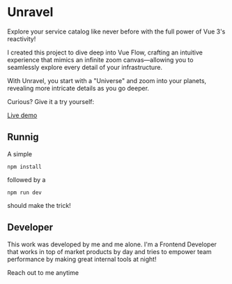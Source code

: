 # Unravel

Explore your service catalog like never before with the full power of Vue 3's reactivity!

I created this project to dive deep into Vue Flow, crafting an intuitive experience that mimics an infinite zoom canvas—allowing you to seamlessly explore every detail of your infrastructure.

With Unravel, you start with a "Universe" and zoom into your planets, revealing more intricate details as you go deeper.

Curious? Give it a try yourself:

[Live demo](https://unravel-a3818.web.app/home)

## Runnig

A simple

`npm install`

followed by a

`npm run dev`

should make the trick!

## Developer

This work was developed by me and me alone. I'm a Frontend Developer that works in top of market products by day and tries to empower team performance by making great internal tools at night!

Reach out to me anytime
